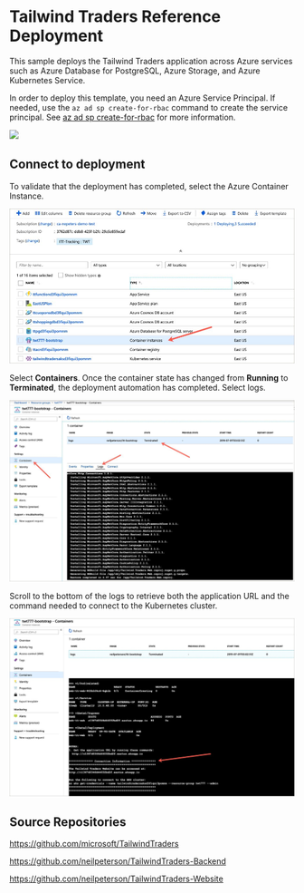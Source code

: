 # Tailwind Traders Reference Deployment

This sample deploys the Tailwind Traders application across Azure services such as Azure Database for PostgreSQL, Azure Storage, and Azure Kubernetes Service.

In order to deploy this template, you need an Azure Service Principal. If needed, use the `az ad sp create-for-rbac` command to create the service principal. See [az ad sp create-for-rbac](https://docs.microsoft.com/en-us/cli/azure/ad/sp?WT.mc_id=none-github-nepeters&view=azure-cli-latest#az-ad-sp-create-for-rbac) for more information.

<a href="https://portal.azure.com/#create/Microsoft.Template/uri/https%3A%2F%2Fraw.githubusercontent.com%2Fneilpeterson%2Ftailwind-reference-deployment-sandbox%2Fmaster%2Fdeployment-artifacts%2Fazuredeploy.json" target="_blank">
    <img src="http://azuredeploy.net/deploybutton.png"/>
</a>

## Connect to deployment

To validate that the deployment has completed, select the Azure Container Instance.

![alt text](./images/aci.jpg)

Select **Containers**. Once the container state has changed from **Running** to **Terminated**, the deployment automation has completed. Select logs.

![alt text](./images/logs.jpg)

Scroll to the bottom of the logs to retrieve both the application URL and the command needed to connect to the Kubernetes cluster.

![alt text](./images/connection.jpg)

## Source Repositories

https://github.com/microsoft/TailwindTraders

https://github.com/neilpeterson/TailwindTraders-Backend

https://github.com/neilpeterson/TailwindTraders-Website
